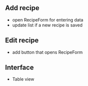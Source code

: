 ## Add recipe
 - open RecipeForm for entering data
 - update list if a new recipe is saved

## Edit recipe
- add button that opens RecipeForm

## Interface
- Table view